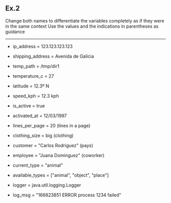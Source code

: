 ## Ex.2

Change both names to differentiate the variables completely as if they were in the same context
Use the values and the indications in parentheses as guidance

----
 
* ip_address = 123.123.123.123
* shipping_address = Avenida de Galicia

* temp_path = /tmp/dir1
* temperature_c = 27

* latitude = 12.3º N
* speed_kph = 12.3 kph

* is_active = true
* activated_at = 12/03/1997

* lines_per_page = 20 (lines in a page)
* clothing_size = big (clothing)

* customer = "Carlos Rodriguez" (pays)
* employee = "Juana Dominguez" (coworker)

* current_type = "animal"
* available_types = ["animal", "object", "place"]

* logger = java.util.logging.Logger
* log_msg = "166823851 ERROR process 1234 failed"
